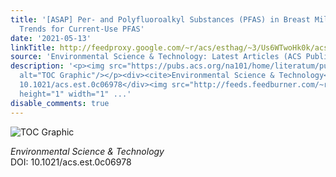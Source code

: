 ```yaml
---
title: '[ASAP] Per- and Polyfluoroalkyl Substances (PFAS) in Breast Milk: Concerning
  Trends for Current-Use PFAS'
date: '2021-05-13'
linkTitle: http://feedproxy.google.com/~r/acs/esthag/~3/Us6WTwoHk0k/acs.est.0c06978
source: 'Environmental Science & Technology: Latest Articles (ACS Publications)'
description: '<p><img src="https://pubs.acs.org/na101/home/literatum/publisher/achs/journals/content/esthag/0/esthag.ahead-of-print/acs.est.0c06978/20210512/images/medium/es0c06978_0004.gif"
  alt="TOC Graphic"/></p><div><cite>Environmental Science & Technology</cite></div><div>DOI:
  10.1021/acs.est.0c06978</div><img src="http://feeds.feedburner.com/~r/acs/esthag/~4/Us6WTwoHk0k"
  height="1" width="1" ...'
disable_comments: true
---
```

<p><img src="https://pubs.acs.org/na101/home/literatum/publisher/achs/journals/content/esthag/0/esthag.ahead-of-print/acs.est.0c06978/20210512/images/medium/es0c06978_0004.gif" alt="TOC Graphic"/></p><div><cite>Environmental Science & Technology</cite></div><div>DOI: 10.1021/acs.est.0c06978</div><img src="http://feeds.feedburner.com/~r/acs/esthag/~4/Us6WTwoHk0k" height="1" width="1" ...